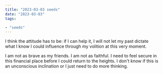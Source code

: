 ```yaml
---
title: "2023-03-03 seeds"
date: "2023-03-03"
tags:

- "seeds"
---
```


I think the attitude has to be: if I can help it, I will not let my past dictate what I know I could influence through my volition at this very moment.

I am not as brave as my friends. I am not as faithful. I need to feel secure in this financial place before I could return to the heights. I don't know if this is an unconscious inclination or I just need to do more thinking.